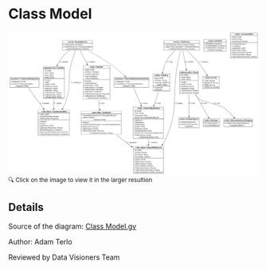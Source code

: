 # Class Model
<img src="./Class Model.svg">
<sup> 🔍 Click on the image to view it in the larger resultion </sup>

## Details

Source of the diagram: <a href="./Class Model.gv">Class Model.gv</a>

Author: Adam Terlo

Reviewed by Data Visioners Team